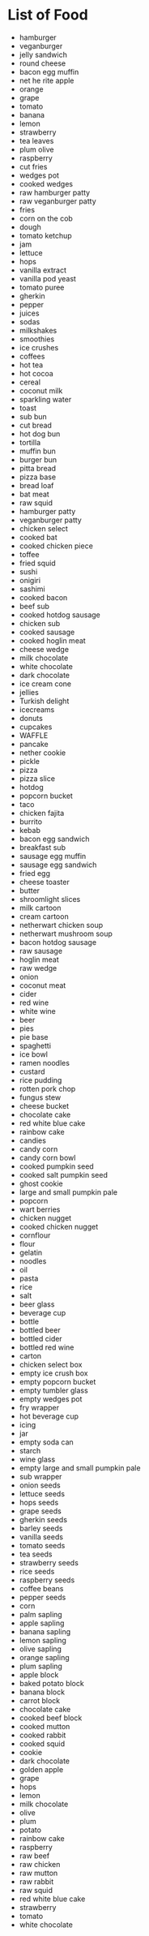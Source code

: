 # List of Food
- hamburger
- veganburger 
- jelly sandwich 
- round cheese 
- bacon egg muffin 
- net he rite apple
- orange 
- grape 
- tomato 
- banana 
- lemon 
- strawberry 
- tea leaves 
- plum olive 
- raspberry 
- cut fries 
- wedges pot 
- cooked wedges 
- raw hamburger patty 
- raw veganburger patty 
- fries 
- corn on the cob 
- dough 
- tomato ketchup 
- jam 
- lettuce 
- hops 
- vanilla extract 
- vanilla pod yeast 
- tomato puree 
- gherkin 
- pepper 
- juices 
- sodas
- milkshakes 
- smoothies 
- ice crushes 
- coffees 
- hot tea 
- hot cocoa 
- cereal 
- coconut milk 
- sparkling water 
- toast 
- sub bun 
- cut bread 
- hot dog bun 
- tortilla 
- muffin bun 
- burger bun 
- pitta bread 
- pizza base 
- bread loaf 
- bat meat 
- raw squid 
- hamburger patty 
- veganburger patty 
- chicken select 
- cooked bat 
- cooked chicken piece 
- toffee 
- fried squid
- sushi 
- onigiri
- sashimi 
- cooked bacon 
- beef sub 
- cooked hotdog sausage 
- chicken sub 
- cooked sausage 
- cooked hoglin meat 
- cheese wedge 
- milk chocolate 
- white chocolate 
- dark chocolate 
- ice cream cone 
- jellies 
- Turkish delight 
- icecreams 
- donuts 
- cupcakes 
- WAFFLE 
- pancake 
- nether cookie
- pickle 
- pizza 
- pizza slice 
- hotdog 
- popcorn bucket 
- taco 
- chicken fajita
- burrito 
- kebab 
- bacon egg sandwich 
- breakfast sub 
- sausage egg muffin
- sausage egg sandwich 
- fried egg 
- cheese toaster 
- butter 
- shroomlight slices 
- milk cartoon
- cream cartoon 
- netherwart chicken soup 
- netherwart mushroom soup 
- bacon hotdog sausage 
- raw sausage 
- hoglin meat 
- raw wedge 
- onion 
- coconut meat 
- cider 
- red wine 
- white wine 
- beer 
- pies 
- pie base 
- spaghetti 
- ice bowl 
- ramen noodles 
- custard 
- rice pudding 
- rotten pork chop 
- fungus stew 
- cheese bucket 
- chocolate cake 
- red white blue cake 
- rainbow cake
- candies 
- candy corn 
- candy corn bowl 
- cooked pumpkin seed
- cooked salt pumpkin seed 
- ghost cookie 
- large and small pumpkin pale 
- popcorn 
- wart berries 
- chicken nugget 
- cooked chicken nugget 
- cornflour 
- flour 
- gelatin 
- noodles 
- oil 
- pasta 
- rice 
- salt
- beer glass
- beverage cup 
- bottle 
- bottled beer 
- bottled cider
- bottled red wine 
- carton 
- chicken select box 
- empty ice crush box 
- empty popcorn bucket 
- empty tumbler glass 
- empty wedges pot 
- fry wrapper 
- hot beverage cup 
- icing 
- jar 
- empty soda can 
- starch 
- wine glass 
- empty large and small pumpkin pale 
- sub wrapper
- onion seeds 
- lettuce seeds 
- hops seeds 
- grape seeds 
- gherkin seeds 
- barley seeds 
- vanilla seeds 
- tomato seeds 
- tea seeds 
- strawberry seeds 
- rice seeds 
- raspberry seeds 
- coffee beans 
- pepper seeds 
- corn 
- palm sapling 
- apple sapling 
- banana sapling 
- lemon sapling 
- olive sapling 
- orange sapling 
- plum sapling 
- apple block 
- baked potato block 
- banana block 
- carrot block 
- chocolate cake 
- cooked beef block 
- cooked mutton 
- cooked rabbit 
- cooked squid 
- cookie 
- dark chocolate
- golden apple 
- grape 
- hops 
- lemon 
- milk chocolate 
- olive 
- plum 
- potato 
- rainbow cake 
- raspberry 
- raw beef 
- raw chicken 
- raw mutton 
- raw rabbit 
- raw squid 
- red white blue cake 
- strawberry 
- tomato 
- white chocolate